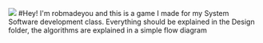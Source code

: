 <img src="http://s30.postimg.org/jm0vr8io1/Title.png"></img>
#Hey!
I'm robmadeyou and this is a game I made for my System Software development class. Everything should be explained in the Design folder, the algorithms are explained in a simple flow diagram

